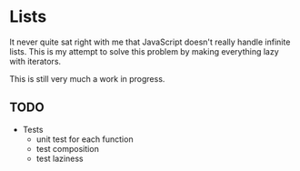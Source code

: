 # Lists

It never quite sat right with me that JavaScript doesn't really handle infinite lists. This is my attempt to solve this problem by making everything lazy with iterators.

This is still very much a work in progress.

## TODO
- Tests
  - unit test for each function
  - test composition
  - test laziness

